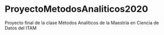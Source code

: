 # ProyectoMetodosAnaliticos2020
Proyecto final de la clase Métodos Analíticos de la Maestría en Ciencia de Datos del ITAM
